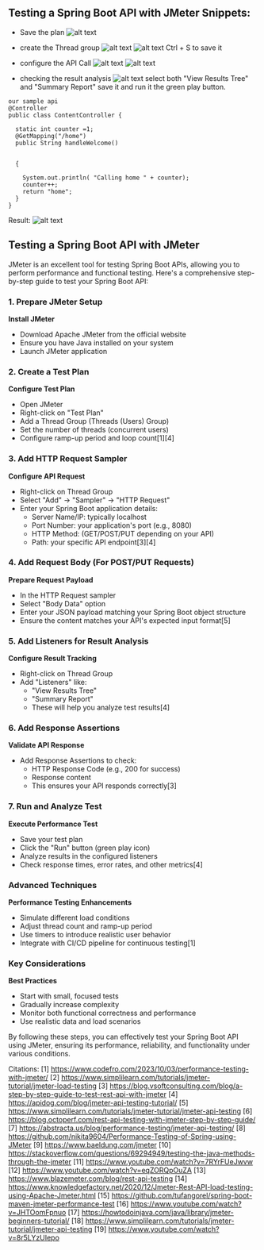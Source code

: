 ## Testing a Spring Boot API with JMeter Snippets:

- Save the plan
![alt text](image-1.png)

- create the Thread group
![alt text](image.png)
![alt text](image-2.png)
Ctrl + S to save it

- configure the API Call
![alt text](image-3.png)
![alt text](image-4.png)

- checking the result analysis
![alt text](image-5.png)
select both "View Results Tree" and "Summary Report"
save it and run it the green play button.


```
our sample api
@Controller
public class ContentController {

  static int counter =1;
  @GetMapping("/home")
  public String handleWelcome()


  {

    System.out.println( "Calling home " + counter);
    counter++;
    return "home";
  }
}

```

Result:
![alt text](image-6.png)






## Testing a Spring Boot API with JMeter

JMeter is an excellent tool for testing Spring Boot APIs, allowing you to perform performance and functional testing. Here's a comprehensive step-by-step guide to test your Spring Boot API:

### 1. Prepare JMeter Setup

**Install JMeter**
- Download Apache JMeter from the official website
- Ensure you have Java installed on your system
- Launch JMeter application

### 2. Create a Test Plan

**Configure Test Plan**
- Open JMeter
- Right-click on "Test Plan"
- Add a Thread Group (Threads (Users) Group)
- Set the number of threads (concurrent users)
- Configure ramp-up period and loop count[1][4]

### 3. Add HTTP Request Sampler

**Configure API Request**
- Right-click on Thread Group
- Select "Add" -> "Sampler" -> "HTTP Request"
- Enter your Spring Boot application details:
  - Server Name/IP: typically localhost
  - Port Number: your application's port (e.g., 8080)
  - HTTP Method: (GET/POST/PUT depending on your API)
  - Path: your specific API endpoint[3][4]

### 4. Add Request Body (For POST/PUT Requests)

**Prepare Request Payload**
- In the HTTP Request sampler
- Select "Body Data" option
- Enter your JSON payload matching your Spring Boot object structure
- Ensure the content matches your API's expected input format[5]

### 5. Add Listeners for Result Analysis

**Configure Result Tracking**
- Right-click on Thread Group
- Add "Listeners" like:
  - "View Results Tree"
  - "Summary Report"
  - These will help you analyze test results[4]

### 6. Add Response Assertions

**Validate API Response**
- Add Response Assertions to check:
  - HTTP Response Code (e.g., 200 for success)
  - Response content
  - This ensures your API responds correctly[3]

### 7. Run and Analyze Test

**Execute Performance Test**
- Save your test plan
- Click the "Run" button (green play icon)
- Analyze results in the configured listeners
- Check response times, error rates, and other metrics[4]

### Advanced Techniques

**Performance Testing Enhancements**
- Simulate different load conditions
- Adjust thread count and ramp-up period
- Use timers to introduce realistic user behavior
- Integrate with CI/CD pipeline for continuous testing[1]

### Key Considerations

**Best Practices**
- Start with small, focused tests
- Gradually increase complexity
- Monitor both functional correctness and performance
- Use realistic data and load scenarios

By following these steps, you can effectively test your Spring Boot API using JMeter, ensuring its performance, reliability, and functionality under various conditions.

Citations:
[1] https://www.codefro.com/2023/10/03/performance-testing-with-jmeter/
[2] https://www.simplilearn.com/tutorials/jmeter-tutorial/jmeter-load-testing
[3] https://blog.vsoftconsulting.com/blog/a-step-by-step-guide-to-test-rest-api-with-jmeter
[4] https://apidog.com/blog/jmeter-api-testing-tutorial/
[5] https://www.simplilearn.com/tutorials/jmeter-tutorial/jmeter-api-testing
[6] https://blog.octoperf.com/rest-api-testing-with-jmeter-step-by-step-guide/
[7] https://abstracta.us/blog/performance-testing/jmeter-api-testing/
[8] https://github.com/nikita9604/Performance-Testing-of-Spring-using-JMeter
[9] https://www.baeldung.com/jmeter
[10] https://stackoverflow.com/questions/69294949/testing-the-java-methods-through-the-jmeter
[11] https://www.youtube.com/watch?v=7RYrFUeJwvw
[12] https://www.youtube.com/watch?v=eqZORQpOuZA
[13] https://www.blazemeter.com/blog/rest-api-testing
[14] https://www.knowledgefactory.net/2020/12/Jmeter-Rest-API-load-testing-using-Apache-Jmeter.html
[15] https://github.com/tufangorel/spring-boot-maven-jmeter-performance-test
[16] https://www.youtube.com/watch?v=JHTOomFpnuo
[17] https://howtodoinjava.com/java/library/jmeter-beginners-tutorial/
[18] https://www.simplilearn.com/tutorials/jmeter-tutorial/jmeter-api-testing
[19] https://www.youtube.com/watch?v=8r5LYzUIepo
